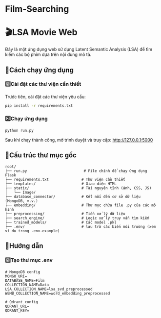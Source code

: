 # Film-Searching
<!-- 

## 📥Data Retrieval Script

To keep our credentials secure, we use a `.env` file to store the MongoDB connection URI.
```env
MONGO_URI=[your_mongodb_uri]
```

Then use the below script to retrieve data.
```python
from pymongo import MongoClient
import pandas as pd
from dotenv import load_dotenv
import os

# Load environment variables from .env file
load_dotenv()

# Get the MongoDB URI from environment variable
uri = os.getenv("MONGO_URI")

client = MongoClient(
    uri,
    tls=True,
    tlsAllowInvalidCertificates=True
)

db = client["Film"]
collection = db["Data"]
cursor = collection.find({}, {"_id": 0})
df = pd.DataFrame(list(cursor))
``` -->

# 🎬LSA Movie Web

Đây là một ứng dụng web sử dụng Latent Semantic Analysis (LSA) để tìm kiếm các bộ phim dựa trên nội dung mô tả.

## 🚀Cách chạy ứng dụng

### 1️⃣Cài đặt các thư viện cần thiết

Trước tiên, cài đặt các thư viện yêu cầu:

```bash
pip install -r requirements.txt
```

### 2️⃣Chạy ứng dụng
```python
python run.py
```
Sau khi chạy thành công, mở trình duyệt và truy cập: http://127.0.0.1:5000

## 📃Cấu trúc thư mục gốc
```
root/
├── run.py                          # File chính để chạy ứng dụng Flask
├── requirements.txt               # Thư viện cần thiết
├── templates/                     # Giao diện HTML
├── static/                        # Tài nguyên tĩnh (ảnh, CSS, JS)
│   └── Image/
├── database_connector/            # Kết nối đến cơ sở dữ liệu (MongoDB, v.v.)
├── embedding/                     # Thư mục chứa file .py của các mô hình
├── preprocessing/                 # Tiền xử lý dữ liệu
├── search_engine/                 # Logic xử lý truy vấn tìm kiếm
├── trained_models/                # Các model .pkl
├── .env/                          # lưu trữ các biến môi trường (xem ví dụ trong .env.example)
```

## 📖Hướng dẫn
### 1️⃣Tạo thư mục .env
```
# MongoDB config
MONGO_URI=
DATABASE_NAME=Film
COLLECTION_NAME=Data
LSA_COLLECTION_NAME=lsa_svd_preprocessed
WEMB_COLLECTION_NAME=word_embedding_preprocessed

# Qdrant config
QDRANT_URL=
QDRANT_KEY=
```
